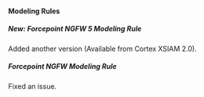 
#### Modeling Rules

##### New: Forcepoint NGFW 5 Modeling Rule

Added another version (Available from Cortex XSIAM 2.0).

##### Forcepoint NGFW Modeling Rule

Fixed an issue.
